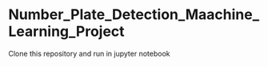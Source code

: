 # Number_Plate_Detection_Maachine_Learning_Project

Clone this repository and run in jupyter notebook
